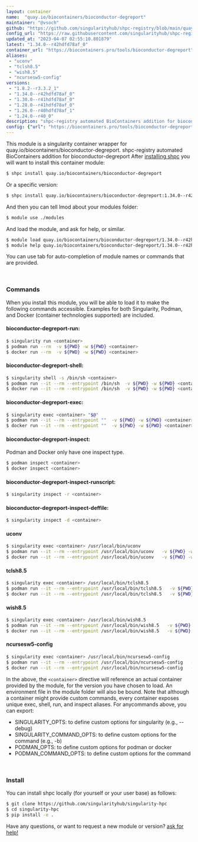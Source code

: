 ```yaml
---
layout: container
name:  "quay.io/biocontainers/bioconductor-degreport"
maintainer: "@vsoch"
github: "https://github.com/singularityhub/shpc-registry/blob/main/quay.io/biocontainers/bioconductor-degreport/container.yaml"
config_url: "https://raw.githubusercontent.com/singularityhub/shpc-registry/main/quay.io/biocontainers/bioconductor-degreport/container.yaml"
updated_at: "2023-04-07 02:55:10.801879"
latest: "1.34.0--r42hdfd78af_0"
container_url: "https://biocontainers.pro/tools/bioconductor-degreport"
aliases:
 - "uconv"
 - "tclsh8.5"
 - "wish8.5"
 - "ncursesw5-config"
versions:
 - "1.8.2--r3.3.2_1"
 - "1.34.0--r42hdfd78af_0"
 - "1.30.0--r41hdfd78af_0"
 - "1.28.0--r41hdfd78af_0"
 - "1.26.0--r40hdfd78af_1"
 - "1.24.0--r40_0"
description: "shpc-registry automated BioContainers addition for bioconductor-degreport"
config: {"url": "https://biocontainers.pro/tools/bioconductor-degreport", "maintainer": "@vsoch", "description": "shpc-registry automated BioContainers addition for bioconductor-degreport", "latest": {"1.34.0--r42hdfd78af_0": "sha256:f3d975058eeaf494defa7c5cd88e255f19024e10e88824167ce27cb8a8ecc2d6"}, "tags": {"1.8.2--r3.3.2_1": "sha256:efaa5471c1aa1125c846918990743ae5eb9cf58bd3529c1e089a7c334f973d9a", "1.34.0--r42hdfd78af_0": "sha256:f3d975058eeaf494defa7c5cd88e255f19024e10e88824167ce27cb8a8ecc2d6", "1.30.0--r41hdfd78af_0": "sha256:7f1fb2067d7e7f1d9f76b6e2a4aae53f7e1c8d72d389fefadad7f4b8ff78932b", "1.28.0--r41hdfd78af_0": "sha256:ccc2ff88820b4de4d8cbb58ee75995cb715c1116861e1a0afd242652053804de", "1.26.0--r40hdfd78af_1": "sha256:02dc6772f954f39af4d7aae0edf9a1fc57317013cfd735cf8fa34470e529eb28", "1.24.0--r40_0": "sha256:42d36c682e795fac0f3e49809352ed7ffa3b51fe36c2966315c051a7d69b9fbc"}, "docker": "quay.io/biocontainers/bioconductor-degreport", "aliases": {"uconv": "/usr/local/bin/uconv", "tclsh8.5": "/usr/local/bin/tclsh8.5", "wish8.5": "/usr/local/bin/wish8.5", "ncursesw5-config": "/usr/local/bin/ncursesw5-config"}}
---
```


This module is a singularity container wrapper for quay.io/biocontainers/bioconductor-degreport.
shpc-registry automated BioContainers addition for bioconductor-degreport
After [installing shpc](#install) you will want to install this container module:


```bash
$ shpc install quay.io/biocontainers/bioconductor-degreport
```

Or a specific version:

```bash
$ shpc install quay.io/biocontainers/bioconductor-degreport:1.34.0--r42hdfd78af_0
```

And then you can tell lmod about your modules folder:

```bash
$ module use ./modules
```

And load the module, and ask for help, or similar.

```bash
$ module load quay.io/biocontainers/bioconductor-degreport/1.34.0--r42hdfd78af_0
$ module help quay.io/biocontainers/bioconductor-degreport/1.34.0--r42hdfd78af_0
```

You can use tab for auto-completion of module names or commands that are provided.

<br>

### Commands

When you install this module, you will be able to load it to make the following commands accessible.
Examples for both Singularity, Podman, and Docker (container technologies supported) are included.

#### bioconductor-degreport-run:

```bash
$ singularity run <container>
$ podman run --rm  -v ${PWD} -w ${PWD} <container>
$ docker run --rm  -v ${PWD} -w ${PWD} <container>
```

#### bioconductor-degreport-shell:

```bash
$ singularity shell -s /bin/sh <container>
$ podman run --it --rm --entrypoint /bin/sh  -v ${PWD} -w ${PWD} <container>
$ docker run --it --rm --entrypoint /bin/sh  -v ${PWD} -w ${PWD} <container>
```

#### bioconductor-degreport-exec:

```bash
$ singularity exec <container> "$@"
$ podman run --it --rm --entrypoint ""  -v ${PWD} -w ${PWD} <container> "$@"
$ docker run --it --rm --entrypoint ""  -v ${PWD} -w ${PWD} <container> "$@"
```

#### bioconductor-degreport-inspect:

Podman and Docker only have one inspect type.

```bash
$ podman inspect <container>
$ docker inspect <container>
```

#### bioconductor-degreport-inspect-runscript:

```bash
$ singularity inspect -r <container>
```

#### bioconductor-degreport-inspect-deffile:

```bash
$ singularity inspect -d <container>
```


#### uconv

```bash
$ singularity exec <container> /usr/local/bin/uconv
$ podman run --it --rm --entrypoint /usr/local/bin/uconv   -v ${PWD} -w ${PWD} <container> -c " $@"
$ docker run --it --rm --entrypoint /usr/local/bin/uconv   -v ${PWD} -w ${PWD} <container> -c " $@"
```


#### tclsh8.5

```bash
$ singularity exec <container> /usr/local/bin/tclsh8.5
$ podman run --it --rm --entrypoint /usr/local/bin/tclsh8.5   -v ${PWD} -w ${PWD} <container> -c " $@"
$ docker run --it --rm --entrypoint /usr/local/bin/tclsh8.5   -v ${PWD} -w ${PWD} <container> -c " $@"
```


#### wish8.5

```bash
$ singularity exec <container> /usr/local/bin/wish8.5
$ podman run --it --rm --entrypoint /usr/local/bin/wish8.5   -v ${PWD} -w ${PWD} <container> -c " $@"
$ docker run --it --rm --entrypoint /usr/local/bin/wish8.5   -v ${PWD} -w ${PWD} <container> -c " $@"
```


#### ncursesw5-config

```bash
$ singularity exec <container> /usr/local/bin/ncursesw5-config
$ podman run --it --rm --entrypoint /usr/local/bin/ncursesw5-config   -v ${PWD} -w ${PWD} <container> -c " $@"
$ docker run --it --rm --entrypoint /usr/local/bin/ncursesw5-config   -v ${PWD} -w ${PWD} <container> -c " $@"
```



In the above, the `<container>` directive will reference an actual container provided
by the module, for the version you have chosen to load. An environment file in the
module folder will also be bound. Note that although a container
might provide custom commands, every container exposes unique exec, shell, run, and
inspect aliases. For anycommands above, you can export:

 - SINGULARITY_OPTS: to define custom options for singularity (e.g., --debug)
 - SINGULARITY_COMMAND_OPTS: to define custom options for the command (e.g., -b)
 - PODMAN_OPTS: to define custom options for podman or docker
 - PODMAN_COMMAND_OPTS: to define custom options for the command

<br>

### Install

You can install shpc locally (for yourself or your user base) as follows:

```bash
$ git clone https://github.com/singularityhub/singularity-hpc
$ cd singularity-hpc
$ pip install -e .
```

Have any questions, or want to request a new module or version? [ask for help!](https://github.com/singularityhub/singularity-hpc/issues)